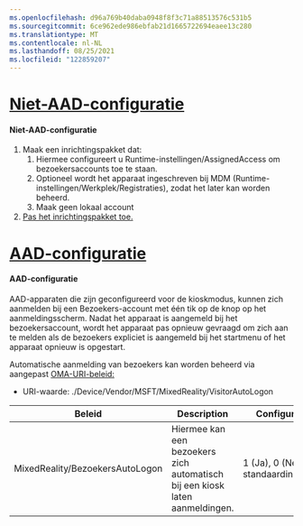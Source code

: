 ```yaml
---
ms.openlocfilehash: d96a769b40daba0948f8f3c71a88513576c531b5
ms.sourcegitcommit: 6ce962ede986ebfab21d1665722694eaee13c280
ms.translationtype: MT
ms.contentlocale: nl-NL
ms.lasthandoff: 08/25/2021
ms.locfileid: "122859207"
---
```

# <a name="non-aad-configuration"></a>[Niet-AAD-configuratie](#tab/nonaadlogon)

#### <a name="non-aad-configuration"></a>Niet-AAD-configuratie

1. Maak een inrichtingspakket dat:
    1. Hiermee configureert u Runtime-instellingen/AssignedAccess om bezoekersaccounts toe te staan.
    1. Optioneel wordt het apparaat ingeschreven bij MDM (Runtime-instellingen/Werkplek/Registraties), zodat het later kan worden beheerd.
    1. Maak geen lokaal account
2. [Pas het inrichtingspakket toe.](../hololens-provisioning.md)

# <a name="aad-configuration"></a>[AAD-configuratie](#tab/aadlogon)

#### <a name="aad-configuration"></a>AAD-configuratie

AAD-apparaten die zijn geconfigureerd voor de kioskmodus, kunnen zich aanmelden bij een Bezoekers-account met één tik op de knop op het aanmeldingsscherm. Nadat het apparaat is aangemeld bij het bezoekersaccount, wordt het apparaat pas opnieuw gevraagd om zich aan te melden als de bezoekers expliciet is aangemeld bij het startmenu of het apparaat opnieuw is opgestart.

Automatische aanmelding van bezoekers kan worden beheerd via aangepast [OMA-URI-beleid:](/mem/intune/configuration/custom-settings-windows-10)

- URI-waarde: ./Device/Vendor/MSFT/MixedReality/VisitorAutoLogon

| Beleid | Description | Configuraties |
| --------------------------- | ------------- | -------------------- |
| MixedReality/BezoekersAutoLogon | Hiermee kan een bezoekers zich automatisch bij een kiosk laten aanmeldingen. | 1 (Ja), 0 (Nee, standaardinstelling.) |